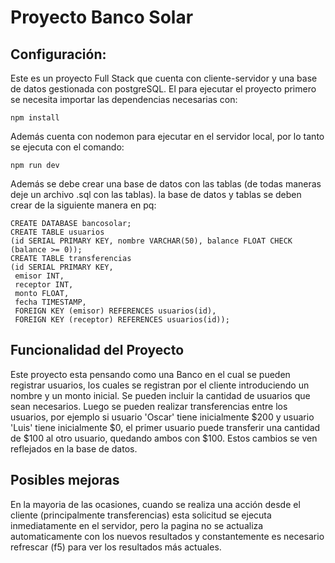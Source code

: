 # Proyecto Banco Solar

## Configuración:
Este es un proyecto Full Stack que cuenta con cliente-servidor y una base de datos gestionada con postgreSQL.
El para ejecutar el proyecto primero se necesita importar las dependencias necesarias con:
```
npm install
```
Además cuenta con nodemon para ejecutar en el servidor local, por lo tanto se ejecuta con el comando:
```
npm run dev
```
Además se debe crear una base de datos con las tablas (de todas maneras deje un archivo .sql con las tablas). la base de datos y tablas se deben crear de la siguiente manera en pq:
```
CREATE DATABASE bancosolar;
CREATE TABLE usuarios
(id SERIAL PRIMARY KEY, nombre VARCHAR(50), balance FLOAT CHECK (balance >= 0));
CREATE TABLE transferencias
(id SERIAL PRIMARY KEY,
 emisor INT,
 receptor INT,
 monto FLOAT,
 fecha TIMESTAMP,
 FOREIGN KEY (emisor) REFERENCES usuarios(id),
 FOREIGN KEY (receptor) REFERENCES usuarios(id));
```

## Funcionalidad del Proyecto

Este proyecto esta pensando como una Banco en el cual se pueden registrar usuarios, los cuales se registran por el cliente introduciendo un nombre y un monto inicial.
Se pueden incluir la cantidad de usuarios que sean necesarios.
Luego se pueden realizar transferencias entre los usuarios, por ejemplo si usuario 'Oscar' tiene inicialmente $200 y usuario 'Luis' tiene inicialmente $0, el primer usuario 
puede transferir una cantidad de $100 al otro usuario, quedando ambos con $100. Estos cambios se ven reflejados en la base de datos.

## Posibles mejoras

En la mayoria de las ocasiones, cuando se realiza una acción desde el cliente (principalmente transferencias) esta solicitud se ejecuta inmediatamente en el servidor, pero
la pagina no se actualiza automaticamente con los nuevos resultados y constantemente es necesario refrescar (f5) para ver los resultados más actuales.

